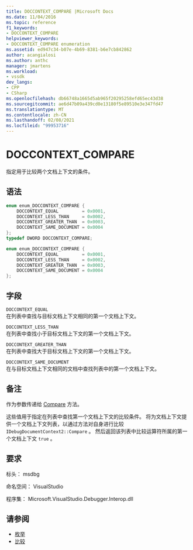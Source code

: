 ```yaml
---
title: DOCCONTEXT_COMPARE |Microsoft Docs
ms.date: 11/04/2016
ms.topic: reference
f1_keywords:
- DOCCONTEXT_COMPARE
helpviewer_keywords:
- DOCCONTEXT_COMPARE enumeration
ms.assetid: ed947c34-b07e-4b69-8381-b6e7cb842862
author: acangialosi
ms.author: anthc
manager: jmartens
ms.workload:
- vssdk
dev_langs:
- CPP
- CSharp
ms.openlocfilehash: db66748a1665d5ab965f20295258efd65ec43d38
ms.sourcegitcommit: ae6d47b09a439cd0e13180f5e89510e3e347fd47
ms.translationtype: MT
ms.contentlocale: zh-CN
ms.lasthandoff: 02/08/2021
ms.locfileid: "99953716"
---
```

# <a name="doccontext_compare"></a>DOCCONTEXT_COMPARE
指定用于比较两个文档上下文的条件。

## <a name="syntax"></a>语法

```cpp
enum enum_DOCCONTEXT_COMPARE {
    DOCCONTEXT_EQUAL         = 0x0001,
    DOCCONTEXT_LESS_THAN     = 0x0002,
    DOCCONTEXT_GREATER_THAN  = 0x0003,
    DOCCONTEXT_SAME_DOCUMENT = 0x0004
};
typedef DWORD DOCCONTEXT_COMPARE;
```

```csharp
enum enum_DOCCONTEXT_COMPARE {
    DOCCONTEXT_EQUAL         = 0x0001,
    DOCCONTEXT_LESS_THAN     = 0x0002,
    DOCCONTEXT_GREATER_THAN  = 0x0003,
    DOCCONTEXT_SAME_DOCUMENT = 0x0004
};
```

## <a name="fields"></a>字段
`DOCCONTEXT_EQUAL`\
在列表中查找与目标文档上下文相同的第一个文档上下文。

`DOCCONTEXT_LESS_THAN`\
在列表中查找小于目标文档上下文的第一个文档上下文。

`DOCCONTEXT_GREATER_THAN`\
在列表中查找大于目标文档上下文的第一个文档上下文。

`DOCCONTEXT_SAME_DOCUMENT`\
在与目标文档上下文相同的文档中查找列表中的第一个文档上下文。

## <a name="remarks"></a>备注
作为参数传递给 [Compare](../../../extensibility/debugger/reference/idebugdocumentcontext2-compare.md) 方法。

这些值用于指定在列表中查找第一个文档上下文的比较条件。 将为文档上下文提供一个文档上下文列表，以通过方法对自身进行比较 `IDebugDocumentContext2::Compare` 。 然后返回该列表中比较运算符所属的第一个文档上下文 `true` 。

## <a name="requirements"></a>要求
标头： msdbg

命名空间： VisualStudio

程序集： Microsoft.VisualStudio.Debugger.Interop.dll

## <a name="see-also"></a>请参阅
- [枚举](../../../extensibility/debugger/reference/enumerations-visual-studio-debugging.md)
- [比较](../../../extensibility/debugger/reference/idebugdocumentcontext2-compare.md)
